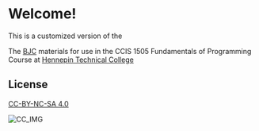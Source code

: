 # Welcome!

This is a customized version of the 

The [BJC](https://github.com/beautyjoy/bjc-r) materials for use in the CCIS 1505 Fundamentals of Programming Course at [Hennepin Technical College](https://hennepintech.edu)

## License
[CC-BY-NC-SA 4.0][cc]

![CC_IMG][cc_img]

<!-- Links for the doc -->
[cc]: http://creativecommons.org/licenses/by-nc-sa/3.0/
[cc_img]: http://i.creativecommons.org/l/by-nc-sa/3.0/88x31.png
